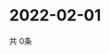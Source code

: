 # 2022-02-01
  共 0条

  <!-- BEGIN -->
  <!-- 最后更新时间Tue Feb 01 2022 03:07:14 GMT+0000 (Coordinated Universal Time) -->
  
  <!-- END -->
  
  